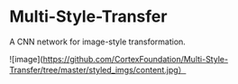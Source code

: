 # Multi-Style-Transfer
A CNN network for image-style transformation.

![image](https://github.com/CortexFoundation/Multi-Style-Transfer/tree/master/styled_imgs/content.jpg）